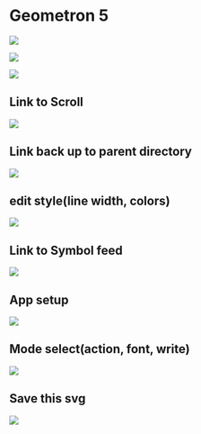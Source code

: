 # Geometron 5


![](iconsymbols/font.svg)

![](iconsymbols/action-tablet.svg)

![](iconsymbols/keyboard.svg)


## Link to Scroll

![](iconsymbols/scrollicon.svg)

## Link back up to parent directory

![](iconsymbols/uplinkicon.svg)

## edit style(line width, colors)

![](iconsymbols/styleeditor.svg)

##  Link to Symbol feed

![](iconsymbols/symbolfeed.svg)

## App setup

![](iconsymbols/setup.svg)

## Mode select(action, font, write)

![](iconsymbols/actionmode.svg)

## Save this svg

![](iconsymbols/savebutton.svg)

